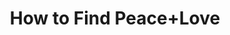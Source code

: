 ---
pid: PT275
title: How to Find Peace+Love
location_transcription: Center City
zipcode: '19124'
outside_phl: 
neighborhood: Juniata,Frankford,Feltonville
age: '39'
age_range: 30-39
instagram: 
image_file_name: PT_275.jpg
proposal_transcription: Peace and Love starts with God
topic: Religion,Love
topic_summary: 0, 0
type: Sculpture Statue
keywords_other: Peace
credit: Todd Saunders
image_labels: 
twitter: 
facebook: 
permalink: "/monuments/pt275/"
layout: item-page
---